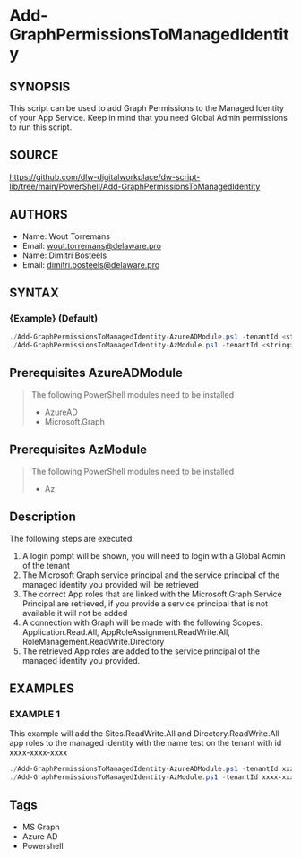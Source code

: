 # Add-GraphPermissionsToManagedIdentity

## SYNOPSIS
This script can be used to add Graph Permissions to the Managed Identity of your App Service. Keep in mind that you need Global Admin permissions to run this script.

## SOURCE
https://github.com/dlw-digitalworkplace/dw-script-lib/tree/main/PowerShell/Add-GraphPermissionsToManagedIdentity

## AUTHORS
 - Name: Wout Torremans
 - Email: wout.torremans@delaware.pro
 - Name: Dimitri Bosteels
 - Email: dimitri.bosteels@delaware.pro

## SYNTAX
### {Example} (Default)
```powershell
./Add-GraphPermissionsToManagedIdentity-AzureADModule.ps1 -tenantId <string> -managedIdentityName <string> -permissions <string[]>
./Add-GraphPermissionsToManagedIdentity-AzModule.ps1 -tenantId <string> -managedIdentityObjectId <string> -permissions <string[]>
```

## Prerequisites AzureADModule
> The following PowerShell modules need to be installed
>  - AzureAD
>  - Microsoft.Graph

## Prerequisites AzModule
> The following PowerShell modules need to be installed
>  - Az

## Description
The following steps are executed:
1. A login pompt will be shown, you will need to login with a Global Admin of the tenant
2. The Microsoft Graph service principal and the service principal of the managed identity you provided will be retrieved
3. The correct App roles that are linked with the Microsoft Graph Service Principal are retrieved, if you provide a service principal that is not available it will not be added
4. A connection with Graph will be made with the following Scopes: Application.Read.All, AppRoleAssignment.ReadWrite.All, RoleManagement.ReadWrite.Directory
5. The retrieved App roles are added to the service principal of the managed identity you provided.

## EXAMPLES

### EXAMPLE 1
This example will add the Sites.ReadWrite.All and Directory.ReadWrite.All app roles to the managed identity with the name test on the tenant with id xxxx-xxxx-xxxx
```powershell
./Add-GraphPermissionsToManagedIdentity-AzureADModule.ps1 -tenantId xxxx-xxxx-xxxx -managedIdentityName test -permissions @("Directory.ReadWrite.All","Sites.ReadWrite.All")
./Add-GraphPermissionsToManagedIdentity-AzModule.ps1 -tenantId xxxx-xxxx-xxxx -managedIdentityObjectId xxxx-xxxx-xxxx -permissions @("Directory.ReadWrite.All","Sites.ReadWrite.All")
```

## Tags
 * MS Graph
 * Azure AD
 * Powershell